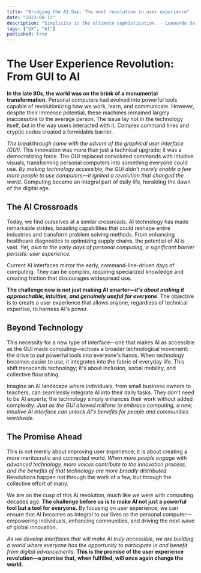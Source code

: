 ```yaml
---
title: "Bridging the AI Gap: The next revolution in user experience"
date: "2023-08-13"
description: "Simplicity is the ultimate sophistication. - Leonardo da Vinci"
tags: ["UX", "AI"]
published: true
---
```


# The User Experience Revolution: From GUI to AI

**In the late 80s, the world was on the brink of a monumental transformation.** Personal computers had evolved into powerful tools capable of revolutionizing how we work, learn, and communicate. However, despite their immense potential, these machines remained largely inaccessible to the average person. The issue lay not in the technology itself, but in the way users interacted with it. Complex command lines and cryptic codes created a formidable barrier.

*The breakthrough came with the advent of the graphical user interface (GUI)*. This innovation was more than just a technical upgrade; it was a democratizing force. The GUI replaced convoluted commands with intuitive visuals, transforming personal computers into something everyone could use. *By making technology accessible, the GUI didn't merely enable a few more people to use computers—it ignited a revolution that changed the world.* Computing became an integral part of daily life, heralding the dawn of the digital age.

## The AI Crossroads

Today, we find ourselves at a similar crossroads. AI technology has made remarkable strides, boasting capabilities that could reshape entire industries and transform problem solving methods. From enhancing healthcare diagnostics to optimizing supply chains, the potential of AI is vast. *Yet, akin to the early days of personal computing, a significant barrier persists: user experience.*

Current AI interfaces mirror the early, command-line-driven days of computing. They can be complex, requiring specialized knowledge and creating friction that discourages widespread use.

**The challenge now is not just making AI smarter—*it's about making it approachable, intuitive, and genuinely useful for everyone***. The objective is to create a user experience that allows anyone, regardless of technical expertise, to harness AI's power.

## Beyond Technology

This necessity for a new type of interface—one that makes AI as accessible as the GUI made computing—echoes a broader technological movement: the drive to put powerful tools into everyone's hands. When technology becomes easier to use, it integrates into the fabric of everyday life. This shift transcends technology; it's about inclusion, social mobility, and collective flourishing.

Imagine an AI landscape where individuals, from small business owners to teachers, can seamlessly integrate AI into their daily tasks. They don't need to be AI experts; the technology simply enhances their work without added complexity. *Just as the GUI allowed millions to embrace computing, a new, intuitive AI interface can unlock AI's benefits for people and communities worldwide.*

## The Promise Ahead

This is not merely about improving user experience; it is about creating a more meritocratic and connected world. *When more people engage with advanced technology, more voices contribute to the innovation process, and the benefits of that technology are more broadly distributed.* Revolutions happen not through the work of a few, but through the collective effort of many.

We are on the cusp of this AI revolution, much like we were with computing decades ago. **The challenge before us is to make AI not just a powerful tool but a tool for everyone.** By focusing on user experience, we can ensure that AI becomes as integral to our lives as the personal computer—empowering individuals, enhancing communities, and driving the next wave of global innovation.

*As we develop interfaces that will make AI truly accessible, we are building a world where everyone has the opportunity to participate in and benefit from digital advancements.* **This is the promise of the user experience revolution—a promise that, when fulfilled, will once again change the world.**